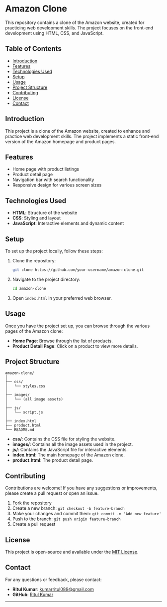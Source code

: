 # Amazon Clone

This repository contains a clone of the Amazon website, created for practicing web development skills. The project focuses on the front-end development using HTML, CSS, and JavaScript.

## Table of Contents

- [Introduction](#introduction)
- [Features](#features)
- [Technologies Used](#technologies-used)
- [Setup](#setup)
- [Usage](#usage)
- [Project Structure](#project-structure)
- [Contributing](#contributing)
- [License](#license)
- [Contact](#contact)

## Introduction

This project is a clone of the Amazon website, created to enhance and practice web development skills. The project implements a static front-end version of the Amazon homepage and product pages.

## Features

- Home page with product listings
- Product detail page
- Navigation bar with search functionality
- Responsive design for various screen sizes

## Technologies Used

- **HTML**: Structure of the website
- **CSS**: Styling and layout
- **JavaScript**: Interactive elements and dynamic content

## Setup

To set up the project locally, follow these steps:

1. Clone the repository:
   ```bash
   git clone https://github.com/your-username/amazon-clone.git
   ```

2. Navigate to the project directory:
   ```bash
   cd amazon-clone
   ```

3. Open `index.html` in your preferred web browser.

## Usage

Once you have the project set up, you can browse through the various pages of the Amazon clone:

- **Home Page**: Browse through the list of products.
- **Product Detail Page**: Click on a product to view more details.

## Project Structure

```
amazon-clone/
│
├── css/
│   └── styles.css
│
├── images/
│   └── (all image assets)
│
├── js/
│   └── script.js
│
├── index.html
├── product.html
└── README.md
```

- **css/**: Contains the CSS file for styling the website.
- **images/**: Contains all the image assets used in the project.
- **js/**: Contains the JavaScript file for interactive elements.
- **index.html**: The main homepage of the Amazon clone.
- **product.html**: The product detail page.

## Contributing

Contributions are welcome! If you have any suggestions or improvements, please create a pull request or open an issue.

1. Fork the repository
2. Create a new branch: `git checkout -b feature-branch`
3. Make your changes and commit them: `git commit -m 'Add new feature'`
4. Push to the branch: `git push origin feature-branch`
5. Create a pull request

## License

This project is open-source and available under the [MIT License](LICENSE).

## Contact

For any questions or feedback, please contact:

- **Ritul Kumar**: kumarritul089@gmail.com
- **GitHub**: [Ritul Kumar](https://github.com/Ritulkr/)

---

